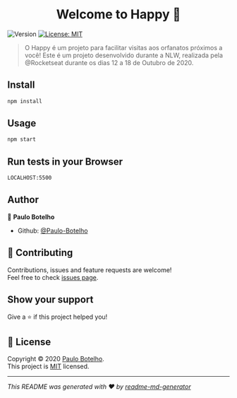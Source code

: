<h1 align="center">Welcome to Happy 👋</h1>
<p>
  <img alt="Version" src="https://img.shields.io/badge/version-1.0.0-blue.svg?cacheSeconds=2592000" />
  <a href="https://github.com/Paulo-Botelho/Happy-NLW/blob/main/LICENSE" target="_blank">
    <img alt="License: MIT" src="https://img.shields.io/badge/License-MIT-yellow.svg" />
  </a>
</p>

> O Happy é um projeto para facilitar visitas aos orfanatos próximos a você! Este é um projeto desenvolvido durante a NLW, realizada pela @Rocketseat durante os dias 12 a 18 de Outubro de 2020.

## Install

```sh
npm install
```

## Usage

```sh
npm start
```

## Run tests in your Browser

```sh
LOCALHOST:5500
```

## Author

👤 **Paulo Botelho**

* Github: [@Paulo-Botelho](https://github.com/Paulo-Botelho)

## 🤝 Contributing

Contributions, issues and feature requests are welcome!<br />Feel free to check [issues page](https://github.com/Paulo-Botelho/Happy-NLW/issues). 

## Show your support

Give a ⭐️ if this project helped you!

## 📝 License

Copyright © 2020 [Paulo Botelho](https://github.com/Paulo-Botelho).<br />
This project is [MIT](https://github.com/Paulo-Botelho/Happy-NLW/blob/main/LICENSE) licensed.

***
_This README was generated with ❤️ by [readme-md-generator](https://github.com/kefranabg/readme-md-generator)_